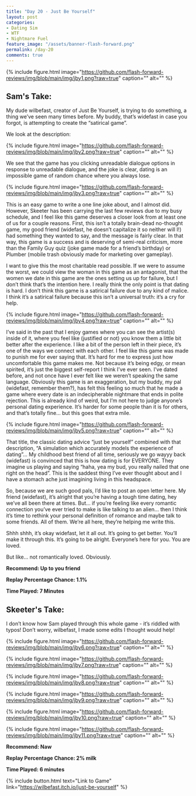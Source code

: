 ```yaml
---
title: "Day 20 - Just Be Yourself"
layout: post
categories:
- Dating Sim
- WTF
- Nightmare Fuel
feature_image: "/assets/banner-flash-forward.png"
permalink: /day-20
comments: true
---
```


{% include figure.html image="https://github.com/flash-forward-reviews/img/blob/main/img/jby1.png?raw=true" caption="" alt="" %}

## Sam's Take:

My dude wilbefast, creator of Just Be Yourself, is trying to do something, a thing we’ve seen many times before. My buddy, that’s widefast in case you forgot, is attempting to create the “satirical game”.

We look at the description:

{% include figure.html image="https://github.com/flash-forward-reviews/img/blob/main/img/jby2.png?raw=true" caption="" alt="" %}

We see that the game has you clicking unreadable dialogue options in response to unreadable dialogue, and the joke is clear, dating is an impossible game of random chance where you always lose.

{% include figure.html image="https://github.com/flash-forward-reviews/img/blob/main/img/jby3.png?raw=true" caption="" alt="" %}

This is an easy game to write a one line joke about, and I almost did. However, Skeeter has been carrying the last few reviews due to my busy schedule, and I feel like this game deserves a closer look from at least one of us for a couple reasons. First, this isn’t a totally brain-dead no-thought game, my good friend (widefast, he doesn’t capitalize it so neither will I!) had something they wanted to say, and the message is fairly clear. In that way, this game is a success and is deserving of semi-real criticism, more than the Family Guy quiz (joke game made for a friend’s birthday) or Plumber (mobile trash obviously made for marketing over gameplay).

I want to give this the most charitable read possible. If we were to assume the worst, we could view the woman in this game as an antagonist, that the women we date in this game are the ones setting us up for failure, but I don’t think that’s the intention here. I really think the only point is that dating is hard. I don’t think this game is a satirical failure due to any kind of malice. I think it’s a satirical failure because this isn’t a universal truth: it’s a cry for help.

{% include figure.html image="https://github.com/flash-forward-reviews/img/blob/main/img/jby4.png?raw=true" caption="" alt="" %}

I’ve said in the past that I enjoy games where you can see the artist(s) inside of it, where you feel like (justified or not) you know them a little bit better after the experience. I like a bit of the person left in their piece, it’s one of the ways we connect with each other. I feel like this game was made to punish me for ever saying that. It’s hard for me to express just how uncomfortable this game makes me. Not because it’s being edgy, or mean spirited, it’s just the biggest self-report I think I’ve ever seen. I’ve dated before, and not once have I ever felt like we weren’t speaking the same language. Obviously this game is an exaggeration, but my buddy, my pal (widefast, remember them?), has felt this feeling so much that he made a game where every date is an indecipherable nightmare that ends in polite rejection. This is already kind of weird, but I’m not here to judge anyone’s personal dating experience. It’s harder for some people than it is for others, and that’s totally fine... but this goes that extra mile.

{% include figure.html image="https://github.com/flash-forward-reviews/img/blob/main/img/jby5.png?raw=true" caption="" alt="" %}

That title, the classic dating advice “just be yourself” combined with that description, “A simulation which accurately models the experience of dating”... My childhood best friend of all time, seriously we go wayyy back (widefast) is convinced that this is how dating is for EVERYONE. They imagine us playing and saying “haha, yea my bud, you really nailed that one right on the head”. This is the saddest thing I’ve ever thought about and I have a stomach ache just imagining living in this headspace.

So, because we are such good pals, I’d like to post an open letter here. My friend (widefast), it’s alright that you’re having a tough time dating, hey we’ve all been there at times. But... if you’re feeling like every romantic connection you’ve ever tried to make is like talking to an alien... then I think it’s time to rethink your personal definition of romance and maybe talk to some friends. All of them. We’re all here, they’re helping me write this.

Shhh shhh, it’s okay widefast, let it all out. It’s going to get better. You’ll make it through this. It’s going to be alright. Everyone’s here for you. You are loved.

But like... not romantically loved. Obviously.

**Recommend: Up to you friend**

**Replay Percentage Chance: 1.1%**

**Time Played: 7 Minutes**

## Skeeter's Take:

I don’t know how Sam played through this whole game - it’s riddled with typos! 
Don’t worry, wilbefast, I made some edits I thought would help!

{% include figure.html image="https://github.com/flash-forward-reviews/img/blob/main/img/jby6.png?raw=true" caption="" alt="" %}

{% include figure.html image="https://github.com/flash-forward-reviews/img/blob/main/img/jby7.png?raw=true" caption="" alt="" %}

{% include figure.html image="https://github.com/flash-forward-reviews/img/blob/main/img/jby8.png?raw=true" caption="" alt="" %}

{% include figure.html image="https://github.com/flash-forward-reviews/img/blob/main/img/jby9.png?raw=true" caption="" alt="" %}

{% include figure.html image="https://github.com/flash-forward-reviews/img/blob/main/img/jby10.png?raw=true" caption="" alt="" %}

{% include figure.html image="https://github.com/flash-forward-reviews/img/blob/main/img/jby11.png?raw=true" caption="" alt="" %}

**Recommend: Naw**

**Replay Percentage Chance: 2% milk**

**Time Played: 6 minutes**

{% include button.html text="Link to Game" link="https://wilbefast.itch.io/just-be-yourself" %}